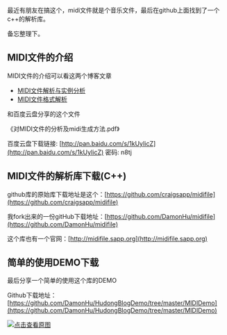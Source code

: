 最近有朋友在搞这个，midi文件就是个音乐文件，最后在github上面找到了一个c++的解析库。

备忘整理下。

## MIDI文件的介绍

MIDI文件的介绍可以看这两个博客文章

* [MIDI文件解析与实例分析](http://blog.csdn.net/jalew188/article/details/7987286)
* [MIDI文件格式解析](http://blog.csdn.net/artechtor/article/details/2065023)

和百度云盘分享的这个文件

《对MIDI文件的分析及midi生成方法.pdf》

百度云盘下载链接: [http://pan.baidu.com/s/1kUyIicZ](http://pan.baidu.com/s/1kUyIicZ) 密码: n8tj

## MIDI文件的解析库下载\(C++\)

github库的原始库下载地址是这个：[https://github.com/craigsapp/midifile](https://github.com/craigsapp/midifile)

我fork出来的一份gitHub下载地址：[https://github.com/DamonHu/midifile](https://github.com/DamonHu/midifile)

这个库也有一个官网：[http://midifile.sapp.org](http://midifile.sapp.org)

## 简单的使用DEMO下载

最后分享一个简单的使用这个库的DEMO

Github下载地址：[https://github.com/DamonHu/HudongBlogDemo/tree/master/MIDIDemo](https://github.com/DamonHu/HudongBlogDemo/tree/master/MIDIDemo)


[![点击查看原图](http://www.hudongdong.com/content/uploadfile/201602/f0861455766238.jpg "点击查看原图")](http://www.hudongdong.com/content/uploadfile/201602/f0861455766238.jpg)